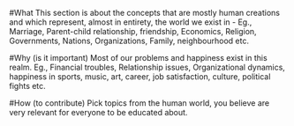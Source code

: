 #What
This section is about the concepts that are mostly human creations and which represent, almost in entirety, the world we exist in - Eg., Marriage, Parent-child relationship, friendship, Economics, Religion, Governments, Nations, Organizations, Family, neighbourhood etc.

#Why (is it important)
Most of our problems and happiness exist in this realm. Eg., Financial troubles, Relationship issues, Organizational dynamics, happiness in sports, music, art, career, job satisfaction, culture, political fights etc.

#How (to contribute)
Pick topics from the human world, you believe are very relevant for everyone to be educated about.
